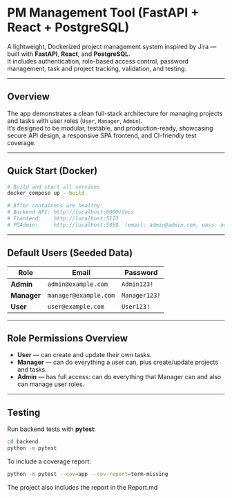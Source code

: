 # PM Management Tool (FastAPI + React + PostgreSQL)

A lightweight, Dockerized project management system inspired by Jira — built with **FastAPI**, **React**, and **PostgreSQL**.  
It includes authentication, role-based access control, password management, task and project tracking, validation, and testing.  

---

## Overview

The app demonstrates a clean full-stack architecture for managing projects and tasks with user roles (`User`, `Manager`, `Admin`).  
It’s designed to be modular, testable, and production-ready, showcasing secure API design, a responsive SPA frontend, and CI-friendly test coverage.

---

## Quick Start (Docker)

```bash
# Build and start all services
docker compose up --build

# After containers are healthy:
# Backend API: http://localhost:8000/docs
# Frontend:    http://localhost:5173
# PGAdmin:     http://localhost:5050  (email: admin@admin.com, pass: admin)

```
---

## Default Users (Seeded Data)

| Role | Email | Password |
|------|--------|-----------|
| **Admin** | `admin@example.com` | `Admin123!` |
| **Manager** | `manager@example.com` | `Manager123!` |
| **User** | `user@example.com` | `User123!` |

---

## Role Permissions Overview

- **User** — can create and update their own tasks.  
- **Manager** — can do everything a user can, plus create/update projects and tasks.  
- **Admin** — has full access: can do everything that Manager can and also can manage user roles.  

---

## Testing

Run backend tests with **pytest**:

```bash
cd backend
python -m pytest
```

To include a coverage report:
```bash
python -m pytest --cov=app --cov-report=term-missing
```

The project also includes the report in the Report.md
